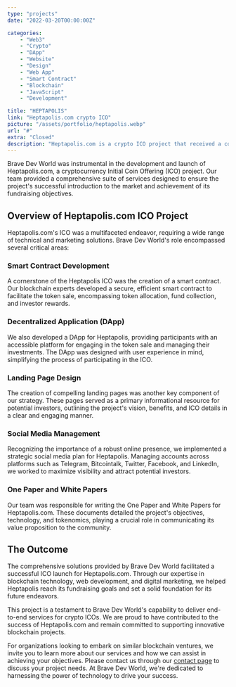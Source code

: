 ```yaml
---
type: "projects"
date: "2022-03-20T00:00:00Z"

categories: 
    - "Web3"
    - "Crypto"
    - "DApp"
    - "Website"
    - "Design"
    - "Web App"
    - "Smart Contract"
    - "Blockchain"
    - "JavaScript"
    - "Development"

title: "HEPTAPOLIS"
link: "Heptapolis.com crypto ICO"
picture: "/assets/portfolio/heptapolis.webp"
url: "#"
extra: "Closed"
description: "Heptapolis.com is a crypto ICO project that received a comprehensive all-in-one solution from Brave Dev World CY Ltd. This solution included smart contract development, DApp creation, landing page design, social media management, as well as the creation of One Paper and White Papers. With Brave Dev World CY's expertise, Heptapolis.com was able to successfully launch their cryptocurrency ICO and achieve their fundraising goals."
---
```

Brave Dev World was instrumental in the development and launch of Heptapolis.com, a cryptocurrency Initial Coin Offering (ICO) project. Our team provided a comprehensive suite of services designed to ensure the project's successful introduction to the market and achievement of its fundraising objectives.

## Overview of Heptapolis.com ICO Project
Heptapolis.com's ICO was a multifaceted endeavor, requiring a wide range of technical and marketing solutions. Brave Dev World's role encompassed several critical areas:

### Smart Contract Development
A cornerstone of the Heptapolis ICO was the creation of a smart contract. Our blockchain experts developed a secure, efficient smart contract to facilitate the token sale, encompassing token allocation, fund collection, and investor rewards.

### Decentralized Application (DApp)
We also developed a DApp for Heptapolis, providing participants with an accessible platform for engaging in the token sale and managing their investments. The DApp was designed with user experience in mind, simplifying the process of participating in the ICO.

### Landing Page Design
The creation of compelling landing pages was another key component of our strategy. These pages served as a primary informational resource for potential investors, outlining the project's vision, benefits, and ICO details in a clear and engaging manner.

### Social Media Management
Recognizing the importance of a robust online presence, we implemented a strategic social media plan for Heptapolis. Managing accounts across platforms such as Telegram, Bitcointalk, Twitter, Facebook, and LinkedIn, we worked to maximize visibility and attract potential investors.

### One Paper and White Papers
Our team was responsible for writing the One Paper and White Papers for Heptapolis.com. These documents detailed the project's objectives, technology, and tokenomics, playing a crucial role in communicating its value proposition to the community.

## The Outcome
The comprehensive solutions provided by Brave Dev World facilitated a successful ICO launch for Heptapolis.com. Through our expertise in blockchain technology, web development, and digital marketing, we helped Heptapolis reach its fundraising goals and set a solid foundation for its future endeavors.

This project is a testament to Brave Dev World's capability to deliver end-to-end services for crypto ICOs. We are proud to have contributed to the success of Heptapolis.com and remain committed to supporting innovative blockchain projects.

For organizations looking to embark on similar blockchain ventures, we invite you to learn more about our services and how we can assist in achieving your objectives. Please contact us through our [contact page](https://vasilkoff.com/contact-us) to discuss your project needs. At Brave Dev World, we're dedicated to harnessing the power of technology to drive your success.